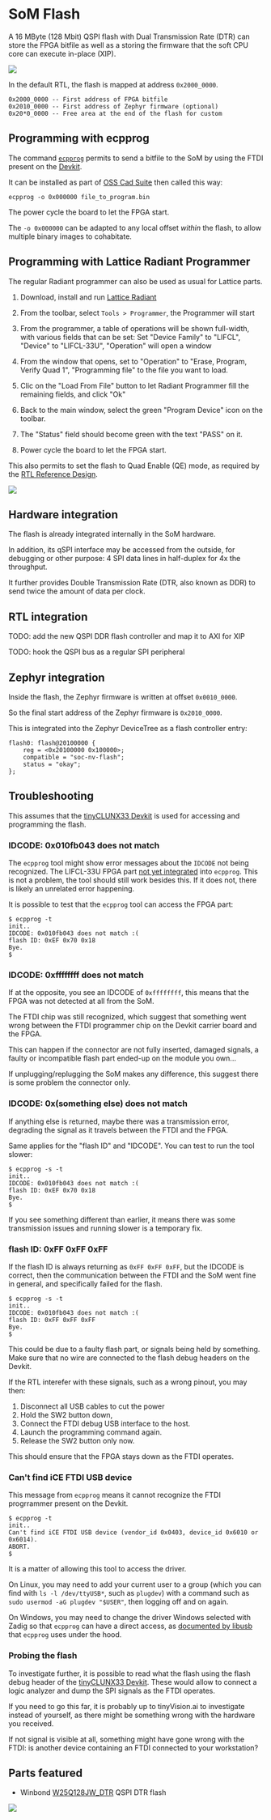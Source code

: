 # SoM Flash

A 16 MByte (128 Mbit) QSPI flash with Dual Transmission Rate (DTR) can store the
FPGA bitfile as well as a storing the firmware that the soft CPU core can
execute in-place (XIP).

![](images/som_flash_architecture.drawio.png)

In the default RTL, the flash is mapped at address `0x2000_0000`.

```
0x2000_0000 -- First address of FPGA bitfile
0x2010_0000 -- First address of Zephyr firmware (optional)
0x20*0_0000 -- Free area at the end of the flash for custom
```


## Programming with ecpprog

The command [`ecpprog`](https://github.com/gregdavill/ecpprog) permits to send
a bitfile to the SoM by using the FTDI present on the
[Devkit](carrier_devkit.md).

It can be installed as part of
[OSS Cad Suite](https://github.com/YosysHQ/oss-cad-suite-build#installation)
then called this way:

```
ecpprog -o 0x000000 file_to_program.bin
```

The power cycle the board to let the FPGA start.

The `-o 0x000000` can be adapted to any local offset *within* the flash,
to allow multiple binary images to cohabitate.


## Programming with Lattice Radiant Programmer

The regular Radiant programmer can also be used as usual for Lattice parts.

1. Download, install and run [Lattice Radiant](https://www.latticesemi.com/Products/DesignSoftwareAndIP/FPGAandLDS/Radiant)

2. From the toolbar, select `Tools > Programmer`, the Programmer will start

3. From the programmer, a table of operations will be shown full-width, with various fields that can be set:
   Set "Device Family" to "LIFCL", "Device" to "LIFCL-33U", "Operation" will open a window

4. From the window that opens, set to "Operation" to "Erase, Program, Verify Quad 1", "Programming file" to the file you want to load.

5. Clic on the "Load From File" button to let Radiant Programmer fill the remaining fields, and click "Ok"

6. Back to the main window, select the green "Program Device" icon on the toolbar.

7. The "Status" field should become green with the text "PASS" on it.

8. Power cycle the board to let the FPGA start.

This also permits to set the flash to Quad Enable (QE) mode, as required by the
[RTL Reference Design](rtl_reference_design.md).

![](images/lattice_radiant_programmer_set_quad_enable_mode.png)


## Hardware integration

The flash is already integrated internally in the SoM hardware.

In addition, its qSPI interface may be accessed from the outside, for debugging
or other purpose: 4 SPI data lines in half-duplex for 4x the
throughput.

It further provides Double Transmission Rate (DTR, also known as DDR) to send
twice the amount of data per clock.


## RTL integration

TODO: add the new QSPI DDR flash controller and map it to AXI for XIP

TODO: hook the QSPI bus as a regular SPI peripheral


## Zephyr integration

Inside the flash, the Zephyr firmware is written at offset `0x0010_0000`.

So the final start address of the Zephyr firmware is `0x2010_0000`.

This is integrated into the Zephyr DeviceTree as a flash controller entry:

```
flash0: flash@20100000 {
	reg = <0x20100000 0x100000>;
	compatible = "soc-nv-flash";
	status = "okay";
};
```


## Troubleshooting

This assumes that the [tinyCLUNX33 Devkit](carrier_devkit.md) is used for
accessing and programming the flash.


### IDCODE: 0x010fb043 does not match

The `ecpprog` tool might show error messages about the `IDCODE` not being recognized.
The LIFCL-33U FPGA part [not yet integrated](https://github.com/gregdavill/ecpprog/pull/20) into `ecpprog`.
This is not a problem, the tool should still work besides this.
If it does not, there is likely an unrelated error happening.

It is possible to test that the `ecpprog` tool can access the FPGA part:

```
$ ecpprog -t
init..
IDCODE: 0x010fb043 does not match :(
flash ID: 0xEF 0x70 0x18
Bye.
$
```

### IDCODE: 0xffffffff does not match

If at the opposite, you see an IDCODE of `0xffffffff`, this means that the FPGA
was not detected at all from the SoM.

The FTDI chip was still recognized, which suggest that something went wrong
between the FTDI programmer chip on the Devkit carrier board and the FPGA.

This can happen if the connector are not fully inserted, damaged signals,
a faulty or incompatible flash part ended-up on the module you own...

If unplugging/replugging the SoM makes any difference,
this suggest there is some problem the connector only.


### IDCODE: 0x(something else) does not match

If anything else is returned, maybe there was a transmission error, degrading
the signal as it travels between the FTDI and the FPGA.

Same applies for the "flash ID" and "IDCODE".
You can test to run the tool slower:

```
$ ecpprog -s -t
init..
IDCODE: 0x010fb043 does not match :(
flash ID: 0xEF 0x70 0x18
Bye.
$
```

If you see something different than earlier, it means there was some transmission issues and running slower is a temporary fix.


### flash ID: 0xFF 0xFF 0xFF

If the flash ID is always returning as `0xFF 0xFF 0xFF`, but the IDCODE is correct, then
the communication between the FTDI and the SoM went fine in general, and specifically failed for the flash.

```
$ ecpprog -s -t
init..
IDCODE: 0x010fb043 does not match :(
flash ID: 0xFF 0xFF 0xFF
Bye.
$
```

This could be due to a faulty flash part, or signals being held by something.
Make sure that no wire are connected to the flash debug headers on the Devkit.

If the RTL interefer with these signals, such as a wrong pinout, you may then:

1. Disconnect all USB cables to cut the power
2. Hold the SW2 button down,
3. Connect the FTDI debug USB interface to the host.
4. Launch the programming command again.
5. Release the SW2 button only now.

This should ensure that the FPGA stays down as the FTDI operates.


### Can't find iCE FTDI USB device

This message from `ecpprog` means it cannot recognize the FTDI progrrammer
present on the Devkit.

```
$ ecpprog -t
init..
Can't find iCE FTDI USB device (vendor_id 0x0403, device_id 0x6010 or 0x6014).
ABORT.
$ 
```

It is a matter of allowing this tool to access the driver.

On Linux, you may need to add your current user to a group (which you can find
with `ls -l /dev/ttyUSB*`, such as `plugdev`) with a command such as
`sudo usermod -aG plugdev "$USER"`, then logging off and on again.

On Windows, you may need to change the driver Windows selected with Zadig
so that `ecpprog` can have a direct access, as
[documented by libusb](https://github.com/libusb/libusb/wiki/Windows#driver-installation)
that `ecpprog` uses under the hood.


### Probing the flash

To investigate further, it is possible to read what the flash using the 
flash debug header of the [tinyCLUNX33 Devkit](carrier_devkit.md).
These would allow to connect a logic analyzer and dump the SPI signals as the
FTDI operates.

If you need to go this far, it is probably up to tinyVision.ai to investigate
instead of yourself, as there might be something wrong with the hardware
you received.

If not signal is visible at all, something might have gone wrong with the FTDI:
is another device containing an FTDI connected to your workstation?


## Parts featured

- Winbond
  [W25Q128JW_DTR](https://www.winbond.com/hq/support/documentation/downloadV2022.jsp?__locale=en&xmlPath=/support/resources/.content/item/DA00-W25Q128JW_1.html&level=1)
  QSPI DTR flash

![](images/som_flash_schematic.png)
